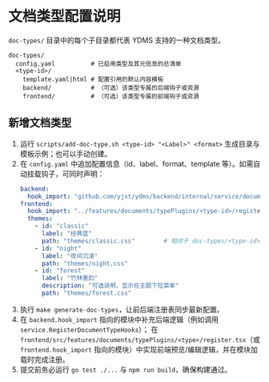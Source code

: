 # 文档类型配置说明

`doc-types/` 目录中的每个子目录都代表 YDMS 支持的一种文档类型。

```
doc-types/
  config.yaml          # 已启用类型及其元信息的总清单
  <type-id>/
    template.yaml|html # 配置引用的默认内容模板
    backend/           # （可选）该类型专属的后端钩子或资源
    frontend/          # （可选）该类型专属的前端钩子或资源
```

## 新增文档类型

1. 运行 `scripts/add-doc-type.sh <type-id> "<Label>" <format>` 生成目录与模板示例；也可以手动创建。
2. 在 `config.yaml` 中追加配置信息（id、label、format、template 等）。如需自动挂载钩子，可同时声明：
   ```yaml
   backend:
     hook_import: "github.com/yjxt/ydms/backend/internal/service/documents/types/<type-id>"
   frontend:
     hook_import: "../features/documents/typePlugins/<type-id>/register"
     themes:
       - id: "classic"
         label: "经典蓝"
         path: "themes/classic.css"        # 相对于 doc-types/<type-id>/
       - id: "night"
         label: "夜间沉浸"
         path: "themes/night.css"
       - id: "forest"
         label: "竹林墨韵"
         description: "可选说明，显示在主题下拉菜单"
         path: "themes/forest.css"
   ```
3. 执行 `make generate-doc-types`，让前后端注册表同步最新配置。
4. 在 `backend.hook_import` 指向的模块中补充后端逻辑（例如调用 `service.RegisterDocumentTypeHooks`）；
   在 `frontend/src/features/documents/typePlugins/<type>/register.tsx`（或 `frontend.hook_import` 指向的模块）中实现前端预览/编辑逻辑，并在模块加载时完成注册。
5. 提交前务必运行 `go test ./...` 与 `npm run build`，确保构建通过。
